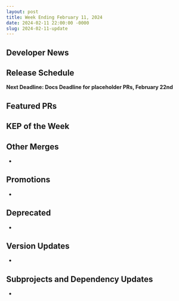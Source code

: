 ```yaml
---
layout: post
title: Week Ending February 11, 2024
date: 2024-02-11 22:00:00 -0000
slug: 2024-02-11-update
---
```


## Developer News


## Release Schedule

**Next Deadline: Docs Deadline for placeholder PRs, February 22nd**



## Featured PRs


## KEP of the Week


## Other Merges

*

## Promotions

*

## Deprecated

*

## Version Updates

*

## Subprojects and Dependency Updates

*
